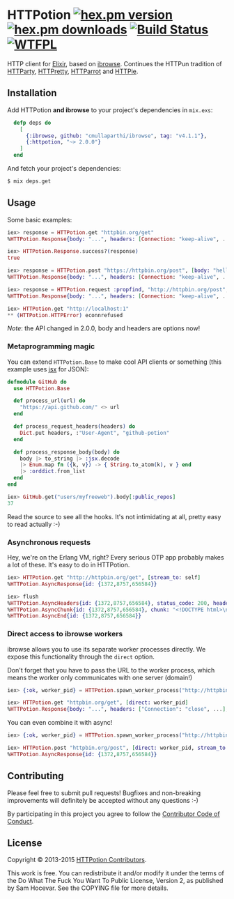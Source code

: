 # HTTPotion [![hex.pm version](https://img.shields.io/hexpm/v/httpotion.svg?style=flat)](https://hex.pm/packages/httpotion) [![hex.pm downloads](https://img.shields.io/hexpm/dt/httpotion.svg?style=flat)](https://hex.pm/packages/httpotion) [![Build Status](https://img.shields.io/travis/myfreeweb/httpotion.svg?style=flat)](https://travis-ci.org/myfreeweb/httpotion)  [![WTFPL](https://img.shields.io/badge/license-WTFPL-brightgreen.svg?style=flat)](https://www.tldrlegal.com/l/wtfpl)

HTTP client for [Elixir], based on [ibrowse].
Continues the HTTPun tradition of [HTTParty], [HTTPretty], [HTTParrot] and [HTTPie].

## Installation

Add HTTPotion **and ibrowse** to your project's dependencies in `mix.exs`:

```elixir
  defp deps do
    [
      {:ibrowse, github: "cmullaparthi/ibrowse", tag: "v4.1.1"},
      {:httpotion, "~> 2.0.0"}
    ]
  end
```

And fetch your project's dependencies:

```bash
$ mix deps.get
```

## Usage

Some basic examples:

```elixir
iex> response = HTTPotion.get "httpbin.org/get"
%HTTPotion.Response{body: "...", headers: [Connection: "keep-alive", ...], status_code: 200}

iex> HTTPotion.Response.success?(response)
true

iex> response = HTTPotion.post "https://httpbin.org/post", [body: "hello=world", headers: ["User-Agent": "My App"]]
%HTTPotion.Response{body: "...", headers: [Connection: "keep-alive", ...], status_code: 200}

iex> response = HTTPotion.request :propfind, "http://httpbin.org/post", [body: "I have no idea what I'm doing"]
%HTTPotion.Response{body: "...", headers: [Connection: "keep-alive", ...], status_code: 405}

iex> HTTPotion.get "http://localhost:1"
** (HTTPotion.HTTPError) econnrefused
```

*Note*: the API changed in 2.0.0, body and headers are options now!

### Metaprogramming magic

You can extend `HTTPotion.Base` to make cool API clients or something (this example uses [jsx] for JSON):

```elixir
defmodule GitHub do
  use HTTPotion.Base

  def process_url(url) do
    "https://api.github.com/" <> url
  end

  def process_request_headers(headers) do
    Dict.put headers, :"User-Agent", "github-potion"
  end

  def process_response_body(body) do
    body |> to_string |> :jsx.decode
    |> Enum.map fn ({k, v}) -> { String.to_atom(k), v } end
    |> :orddict.from_list
  end
end
```

```elixir
iex> GitHub.get("users/myfreeweb").body[:public_repos]
37
```

Read the source to see all the hooks.
It's not intimidating at all, pretty easy to read actually :-)

### Asynchronous requests

Hey, we're on the Erlang VM, right?
Every serious OTP app probably makes a lot of these.
It's easy to do in HTTPotion.

```elixir
iex> HTTPotion.get "http://httpbin.org/get", [stream_to: self]
%HTTPotion.AsyncResponse{id: {1372,8757,656584}}

iex> flush
%HTTPotion.AsyncHeaders{id: {1372,8757,656584}, status_code: 200, headers: ["Transfer-Encoding": "chunked", ...]}
%HTTPotion.AsyncChunk{id: {1372,8757,656584}, chunk: "<!DOCTYPE html>\n..."}
%HTTPotion.AsyncEnd{id: {1372,8757,656584}}
```

### Direct access to ibrowse workers

ibrowse allows you to use its separate worker processes directly.
We expose this functionality through the `direct` option.

Don't forget that you have to pass the URL to the worker process, which means the worker only communicates with one server (domain!)

```elixir
iex> {:ok, worker_pid} = HTTPotion.spawn_worker_process("http://httpbin.org")

iex> HTTPotion.get "httpbin.org/get", [direct: worker_pid]
%HTTPotion.Response{body: "...", headers: ["Connection": "close", ...], status_code: 200}
```

You can even combine it with async!

```elixir
iex> {:ok, worker_pid} = HTTPotion.spawn_worker_process("http://httpbin.org")

iex> HTTPotion.post "httpbin.org/post", [direct: worker_pid, stream_to: self, headers: ["User-Agent": "hello it's me"]]
%HTTPotion.AsyncResponse{id: {1372,8757,656584}}
```

[Elixir]: http://elixir-lang.org
[ibrowse]: https://github.com/cmullaparthi/ibrowse
[HTTParty]: https://github.com/jnunemaker/httparty
[HTTPretty]: https://github.com/gabrielfalcao/HTTPretty
[HTTParrot]: https://github.com/edgurgel/httparrot
[HTTPie]: https://github.com/jkbr/httpie
[jsx]: https://github.com/talentdeficit/jsx

## Contributing

Please feel free to submit pull requests!
Bugfixes and non-breaking improvements will definitely be accepted without any questions :-)

By participating in this project you agree to follow the [Contributor Code of Conduct](http://contributor-covenant.org/version/1/0/0/).

## License

Copyright © 2013-2015 [HTTPotion Contributors](https://github.com/myfreeweb/httpotion/graphs/contributors).

This work is free. You can redistribute it and/or modify it under the
terms of the Do What The Fuck You Want To Public License, Version 2,
as published by Sam Hocevar. See the COPYING file for more details.
